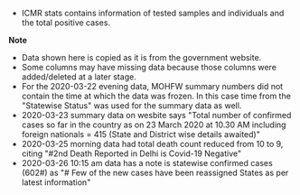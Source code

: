 - ICMR stats contains information of tested samples and individuals and the total positive cases.

**Note** 
- Data shown here is copied as it is from the government website.
- Some columns may have missing data because those columns were added/deleted at a later stage.
- For the 2020-03-22 evening data, MOHFW summary numbers did not contain the time at which the data was frozen. In this case time from the "Statewise Status" was used for the summary data as well.
- 2020-03-23 summary data on wesbite says "Total number of confirmed cases so far in the country as on 23 March 2020 at 10.30 AM including foreign nationals = 415 (State and District wise details awaited)"
- 2020-03-25 morning data had total death count reduced from 10 to 9, citing "#2nd Death Reported in Delhi is Covid-19 Negative"
- 2020-03-26 10:15 am data has a note is statewise confirmed cases (602#) as "# Few of the new cases have been reassigned States as per latest information"
